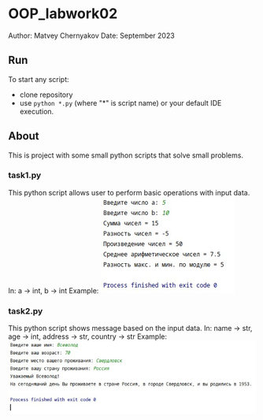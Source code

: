 # OOP_labwork02
Author: Matvey Chernyakov
Date: September 2023

## Run
To start any script:
- clone repository
- use `python *.py` (where "*" is script name) or your default IDE execution.

## About
This is project with some small python scripts that solve small problems.

### task1.py
This python script allows user to perform basic operations with input data.
In: a -> int, b -> int
Example:
![Example image 1](https://github.com/mruax/OOP_labwork02/blob/master/src/task1_example.jpg?raw=true)

### task2.py
This python script shows message based on the input data.
In: name -> str, age -> int, address -> str, country -> str
Example:
![Example image 1](https://github.com/mruax/OOP_labwork02/blob/master/src/task2_example.jpg?raw=true)
